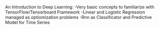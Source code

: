 An Introduction to Deep Learning:
-Very basic concepts to familiarize with TensorFlow/Tensorboard Framework
-Linear and Logistic Regression managed as optiomization problems
-Rnn as Classificator and Predictive Model for Time Series
